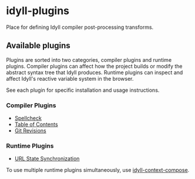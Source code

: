# idyll-plugins
Place for defining Idyll compiler post-processing transforms.

## Available plugins

Plugins are sorted into two categories, compiler plugins and runtime plugins. Compiler plugins can affect how the project builds or modify the abstract syntax tree that Idyll produces. Runtime plugins can inspect and affect Idyll's reactive variable system in the browser.

See each plugin for specific installation and usage instructions.

### Compiler Plugins

* [Spellcheck](https://github.com/idyll-lang/idyll-plugin-spellcheck)
* [Table of Contents](https://github.com/idyll-lang/idyll-plugin-table-of-contents)
* [Git Revisions](https://github.com/idyll-lang/idyll-plugin-revision)

### Runtime Plugins

* [URL State Synchronization](https://github.com/idyll-lang/idyll-plugin-url-state)

To use multiple runtime plugins simultaneously, use [idyll-context-compose](https://github.com/idyll-lang/idyll-context-compose).



